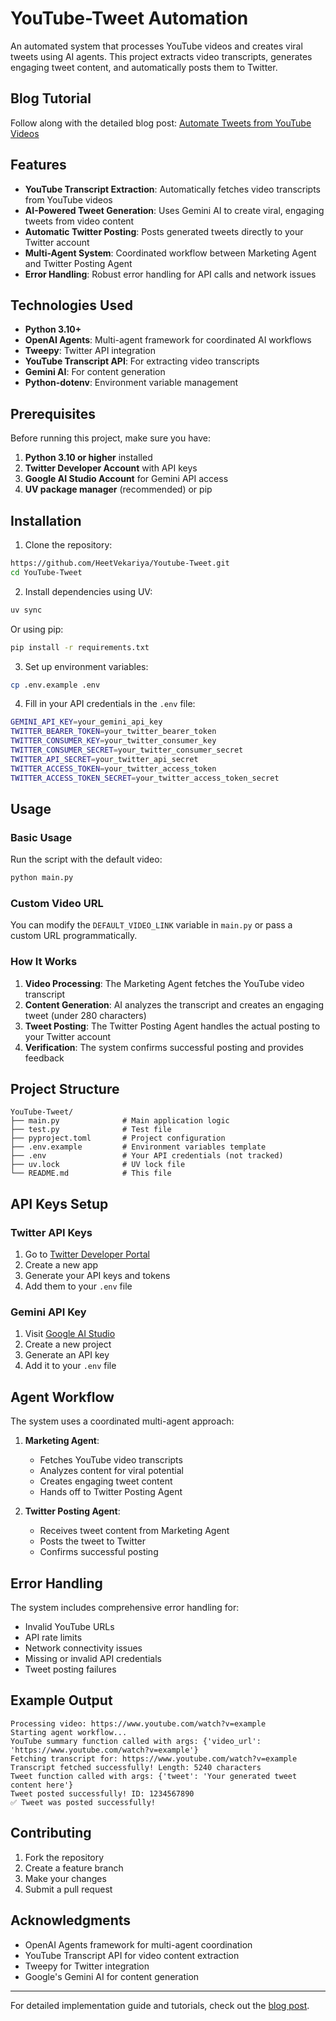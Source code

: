 # YouTube-Tweet Automation

An automated system that processes YouTube videos and creates viral tweets using AI agents. This project extracts video transcripts, generates engaging tweet content, and automatically posts them to Twitter.

## Blog Tutorial

Follow along with the detailed blog post: [Automate Tweets from YouTube Videos](https://dev.to/heetvekariya/automate-tweets-from-youtube-videos-7hh)

## Features

- **YouTube Transcript Extraction**: Automatically fetches video transcripts from YouTube videos
- **AI-Powered Tweet Generation**: Uses Gemini AI to create viral, engaging tweets from video content
- **Automatic Twitter Posting**: Posts generated tweets directly to your Twitter account
- **Multi-Agent System**: Coordinated workflow between Marketing Agent and Twitter Posting Agent
- **Error Handling**: Robust error handling for API calls and network issues

## Technologies Used

- **Python 3.10+**
- **OpenAI Agents**: Multi-agent framework for coordinated AI workflows
- **Tweepy**: Twitter API integration
- **YouTube Transcript API**: For extracting video transcripts
- **Gemini AI**: For content generation
- **Python-dotenv**: Environment variable management

## Prerequisites

Before running this project, make sure you have:

1. **Python 3.10 or higher** installed
2. **Twitter Developer Account** with API keys
3. **Google AI Studio Account** for Gemini API access
4. **UV package manager** (recommended) or pip

## Installation

1. Clone the repository:
```bash
https://github.com/HeetVekariya/Youtube-Tweet.git
cd YouTube-Tweet
```

2. Install dependencies using UV:
```bash
uv sync
```

Or using pip:
```bash
pip install -r requirements.txt
```

3. Set up environment variables:
```bash
cp .env.example .env
```

4. Fill in your API credentials in the `.env` file:
```bash
GEMINI_API_KEY=your_gemini_api_key
TWITTER_BEARER_TOKEN=your_twitter_bearer_token
TWITTER_CONSUMER_KEY=your_twitter_consumer_key
TWITTER_CONSUMER_SECRET=your_twitter_consumer_secret
TWITTER_API_SECRET=your_twitter_api_secret
TWITTER_ACCESS_TOKEN=your_twitter_access_token
TWITTER_ACCESS_TOKEN_SECRET=your_twitter_access_token_secret
```

## Usage

### Basic Usage

Run the script with the default video:
```bash
python main.py
```

### Custom Video URL

You can modify the `DEFAULT_VIDEO_LINK` variable in `main.py` or pass a custom URL programmatically.

### How It Works

1. **Video Processing**: The Marketing Agent fetches the YouTube video transcript
2. **Content Generation**: AI analyzes the transcript and creates an engaging tweet (under 280 characters)
3. **Tweet Posting**: The Twitter Posting Agent handles the actual posting to your Twitter account
4. **Verification**: The system confirms successful posting and provides feedback

## Project Structure

```
YouTube-Tweet/
├── main.py              # Main application logic
├── test.py              # Test file
├── pyproject.toml       # Project configuration
├── .env.example         # Environment variables template
├── .env                 # Your API credentials (not tracked)
├── uv.lock              # UV lock file
└── README.md            # This file
```

## API Keys Setup

### Twitter API Keys

1. Go to [Twitter Developer Portal](https://developer.twitter.com/)
2. Create a new app
3. Generate your API keys and tokens
4. Add them to your `.env` file

### Gemini API Key

1. Visit [Google AI Studio](https://aistudio.google.com/)
2. Create a new project
3. Generate an API key
4. Add it to your `.env` file

## Agent Workflow

The system uses a coordinated multi-agent approach:

1. **Marketing Agent**: 
   - Fetches YouTube video transcripts
   - Analyzes content for viral potential
   - Creates engaging tweet content
   - Hands off to Twitter Posting Agent

2. **Twitter Posting Agent**:
   - Receives tweet content from Marketing Agent
   - Posts the tweet to Twitter
   - Confirms successful posting

## Error Handling

The system includes comprehensive error handling for:
- Invalid YouTube URLs
- API rate limits
- Network connectivity issues
- Missing or invalid API credentials
- Tweet posting failures

## Example Output

```
Processing video: https://www.youtube.com/watch?v=example
Starting agent workflow...
YouTube summary function called with args: {'video_url': 'https://www.youtube.com/watch?v=example'}
Fetching transcript for: https://www.youtube.com/watch?v=example
Transcript fetched successfully! Length: 5240 characters
Tweet function called with args: {'tweet': 'Your generated tweet content here'}
Tweet posted successfully! ID: 1234567890
✅ Tweet was posted successfully!
```

## Contributing

1. Fork the repository
2. Create a feature branch
3. Make your changes
4. Submit a pull request

## Acknowledgments

- OpenAI Agents framework for multi-agent coordination
- YouTube Transcript API for video content extraction
- Tweepy for Twitter integration
- Google's Gemini AI for content generation

---

For detailed implementation guide and tutorials, check out the [blog post](https://dev.to/heetvekariya/automate-tweets-from-youtube-videos-7hh).